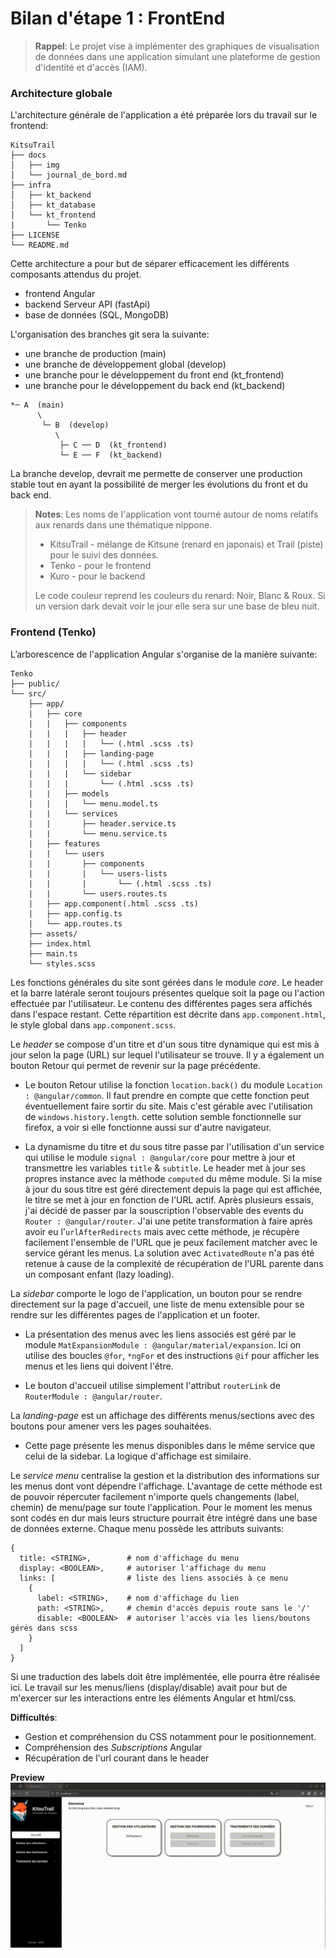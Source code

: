 # Bilan d'étape 1 : FrontEnd

>**Rappel**: Le projet vise à implémenter des graphiques de visualisation de données dans une application simulant une plateforme de gestion d'identité et d'accès (IAM).

### Architecture globale
L'architecture générale de l'application a été préparée lors du travail sur le frontend:
```plaintext
KitsuTrail
├── docs
│   ├── img
│   └── journal_de_bord.md
├── infra
│   ├── kt_backend
│   ├── kt_database
│   └── kt_frontend
|       └── Tenko
├── LICENSE
└── README.md
```
Cette architecture a pour but de séparer efficacement les différents composants attendus du projet.
- frontend Angular
- backend Serveur API (fastApi)
- base de données (SQL, MongoDB)


L'organisation des branches git sera la suivante:
- une branche de production (main)
- une branche de développement global (develop)
- une branche pour le développement du front end (kt_frontend)
- une branche pour le développement du back end (kt_backend)

```plaintext
*─ A  (main)
      \
       └─ B  (develop)
          \
           ├─ C ── D  (kt_frontend)
           └─ E ── F  (kt_backend)
```
La branche develop, devrait me permette de conserver une production stable tout en ayant la possibilité de merger les évolutions du front et du back end.

> **Notes**: Les noms de l'application vont tourné autour de noms relatifs aux renards dans une thématique nippone.
> - KitsuTrail - mélange de Kitsune (renard en japonais) et Trail (piste) pour le suivi des données.
> - Tenko - pour le frontend
> - Kuro - pour le backend
> 
> Le code couleur reprend les couleurs du renard: Noir, Blanc & Roux.
> Si un version dark devait voir le jour elle sera sur une base de bleu nuit.

### Frontend (Tenko)
L’arborescence de l'application Angular s'organise de la manière suivante:
```plaintext
Tenko
├── public/
└── src/
    ├── app/
    |   ├── core 
    |   |   ├── components
    |   |   |   ├── header
    |   |   |   |   └── (.html .scss .ts)
    |   |   |   ├── landing-page
    |   |   |   |   └── (.html .scss .ts)
    |   |   |   └── sidebar
    |   |   |       └── (.html .scss .ts)
    |   |   ├── models
    |   |   |   └── menu.model.ts
    |   |   └── services
    |   |       ├── header.service.ts
    |   |       └── menu.service.ts
    |   ├── features
    |   |   └── users
    |   |       ├── components
    |   |       |   └── users-lists
    |   |       |       └── (.html .scss .ts)
    |   |       └── users.routes.ts
    |   ├── app.component(.html .scss .ts)
    |   ├── app.config.ts 
    |   └── app.routes.ts
    ├── assets/
    ├── index.html
    ├── main.ts
    └── styles.scss
```
Les fonctions générales du site sont gérées dans le module *core*.
Le header et la barre latérale seront toujours présentes quelque soit la page ou l'action effectuée par l'utilisateur.
Le contenu des différentes pages sera affichés dans l'espace restant.
Cette répartition est décrite dans `app.component.html`, le style global dans `app.component.scss`.

Le *header* se compose d'un titre et d'un sous titre dynamique qui est mis à jour selon la page (URL) sur lequel l'utilisateur se trouve. Il y a également un bouton Retour qui permet de revenir sur la page précédente.
- Le bouton Retour utilise la fonction `location.back()` du module `Location : @angular/common`. Il faut prendre en compte que cette fonction peut éventuellement faire sortir du site. Mais c'est gérable avec l'utilisation de `windows.history.length`. cette solution semble fonctionnelle sur firefox, a voir si elle fonctionne aussi sur d'autre navigateur. 

- La dynamisme du titre et du sous titre passe par l'utilisation d'un service qui utilise le module `signal : @angular/core` pour mettre à jour et transmettre les variables `title` & `subtitle`. Le header met à jour ses propres instance avec la méthode `computed` du même module. Si la mise à jour du sous titre est géré directement depuis la page qui est affichée, le titre se met à jour en fonction de l'URL actif. Après plusieurs essais, j'ai décidé de passer par la souscription l'observable des events du `Router : @angular/router`. J'ai une petite transformation à faire après avoir eu l'`urlAfterRedirects` mais avec cette méthode, je récupère facilement l'ensemble de l'URL que je peux facilement matcher avec le service gérant les menus. La solution avec `ActivatedRoute` n'a pas été retenue à cause de la complexité de récupération de l'URL parente dans un composant enfant (lazy loading).   

La *sidebar* comporte le logo de l'application, un bouton pour se rendre directement sur la page d'accueil, une liste de menu extensible pour se rendre sur les différentes pages de l'application et un footer.
- La présentation des menus avec les liens associés est géré par le module `MatExpansionModule : @angular/material/expansion`. Ici on utilise des boucles `@for`, `*ngFor` et des instructions `@if` pour afficher les menus et les liens qui doivent l'être.

- Le bouton d'accueil utilise simplement l'attribut `routerLink` de `RouterModule : @angular/router`.

La *landing-page* est un affichage des différents menus/sections avec des boutons pour amener vers les pages souhaitées.
- Cette page présente les menus disponibles dans le même service que celui de la sidebar. La logique d'affichage est similaire. 

Le *service menu* centralise la gestion et la distribution des informations sur les menus dont vont dépendre l'affichage.
L'avantage de cette méthode est de pouvoir répercuter facilement n'importe quels changements (label, chemin) de menu/page sur toute l'application.
Pour le moment les menus sont codés en dur mais leurs structure pourrait être intégré dans une base de données externe.
Chaque menu possède les attributs suivants:
```
{
  title: <STRING>,        # nom d'affichage du menu
  display: <BOOLEAN>,     # autoriser l'affichage du menu
  links: [                # liste des liens associés à ce menu
    {
      label: <STRING>,    # nom d'affichage du lien
      path: <STRING>,     # chemin d'accès depuis route sans le '/'
      disable: <BOOLEAN>  # autoriser l'accès via les liens/boutons gérés dans scss
    }
  ]
}
```
Si une traduction des labels doit être implémentée, elle pourra être réalisée ici.
Le travail sur les menus/liens (display/disable) avait pour but de m'exercer sur les interactions entre les éléments Angular et html/css.


**Difficultés**:
- Gestion et compréhension du CSS notamment pour le positionnement.
- Compréhension des *Subscriptions* Angular
- Récupération de l'url courant dans le header

**Preview**
![../img/20250330_preview.gif](../img/20250330_preview.gif)